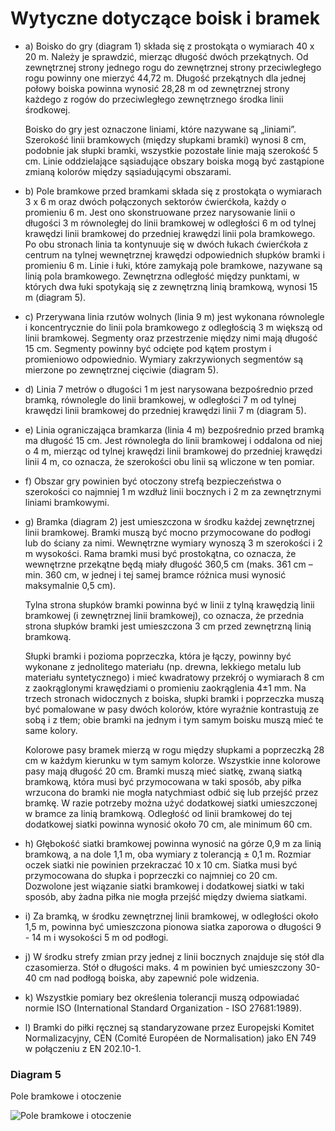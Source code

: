 # Wytyczne dotyczące boisk i bramek

- a) Boisko do gry (diagram 1) składa się z prostokąta o wymiarach 40 x 20 m. Należy je
  sprawdzić, mierząc długość dwóch przekątnych. Od zewnętrznej strony jednego rogu
  do zewnętrznej strony przeciwległego rogu powinny one mierzyć 44,72 m. Długość
  przekątnych dla jednej połowy boiska powinna wynosić 28,28 m od zewnętrznej strony
  każdego z rogów do przeciwległego zewnętrznego środka linii środkowej.
  
  Boisko do gry jest oznaczone liniami, które nazywane są „liniami”. Szerokość linii
  bramkowych (między słupkami bramki) wynosi 8 cm, podobnie jak słupki bramki, wszystkie
  pozostałe linie mają szerokość 5 cm. Linie oddzielające sąsiadujące obszary boiska mogą
  być zastąpione zmianą kolorów między sąsiadującymi obszarami.

- b) Pole bramkowe przed bramkami składa się z prostokąta o wymiarach 3 x 6 m oraz dwóch
  połączonych sektorów ćwierćkoła, każdy o promieniu 6 m. Jest ono skonstruowane przez
  narysowanie linii o długości 3 m równoległej do linii bramkowej w odległości 6 m od tylnej
  krawędzi linii bramkowej do przedniej krawędzi linii pola bramkowego. Po obu stronach
  linia ta kontynuuje się w dwóch łukach ćwierćkoła z centrum na tylnej wewnętrznej krawędzi
  odpowiednich słupków bramki i promieniu 6 m. Linie i łuki, które zamykają pole bramkowe,
  nazywane są linią pola bramkowego. Zewnętrzna odległość między punktami, w których
  dwa łuki spotykają się z zewnętrzną linią bramkową, wynosi 15 m (diagram 5).
- c) Przerywana linia rzutów wolnych (linia 9 m) jest wykonana równolegle i koncentrycznie do
  linii pola bramkowego z odległością 3 m większą od linii bramkowej. Segmenty oraz
  przestrzenie między nimi mają długość 15 cm. Segmenty powinny być odcięte pod kątem
  prostym i promieniowo odpowiednio. Wymiary zakrzywionych segmentów są mierzone po
  zewnętrznej cięciwie (diagram 5).
- d) Linia 7 metrów o długości 1 m jest narysowana bezpośrednio przed bramką, równolegle do
  linii bramkowej, w odległości 7 m od tylnej krawędzi linii bramkowej do przedniej krawędzi
  linii 7 m (diagram 5).
- e) Linia ograniczająca bramkarza (linia 4 m) bezpośrednio przed bramką ma długość 15 cm.
  Jest równoległa do linii bramkowej i oddalona od niej o 4 m, mierząc od tylnej krawędzi linii
  bramkowej do przedniej krawędzi linii 4 m, co oznacza, że szerokości obu linii są wliczone
  w ten pomiar.
- f) Obszar gry powinien być otoczony strefą bezpieczeństwa o szerokości co najmniej 1 m wzdłuż
  linii bocznych i 2 m za zewnętrznymi liniami bramkowymi.
- g) Bramka (diagram 2) jest umieszczona w środku każdej zewnętrznej linii bramkowej. Bramki
  muszą być mocno przymocowane do podłogi lub do ściany za nimi. Wewnętrzne wymiary
  wynoszą 3 m szerokości i 2 m wysokości. Rama bramki musi być prostokątna, co oznacza, że
  wewnętrzne przekątne będą miały długość 360,5 cm (maks. 361 cm – min. 360 cm, w jednej
  i tej samej bramce różnica musi wynosić maksymalnie 0,5 cm).
  
  Tylna strona słupków bramki powinna być w linii z tylną krawędzią linii bramkowej (i
  zewnętrznej linii bramkowej), co oznacza, że przednia strona słupków bramki jest umieszczona
  3 cm przed zewnętrzną linią bramkową.
  
  Słupki bramki i pozioma poprzeczka, która je łączy, powinny być wykonane z jednolitego
  materiału (np. drewna, lekkiego metalu lub materiału syntetycznego) i mieć kwadratowy
  przekrój o wymiarach 8 cm z zaokrąglonymi krawędziami o promieniu zaokrąglenia 4±1 mm.
  Na trzech stronach widocznych z boiska, słupki bramki i poprzeczka muszą być pomalowane
  w pasy dwóch kolorów, które wyraźnie kontrastują ze sobą i z tłem; obie bramki na jednym
  i tym samym boisku muszą mieć te same kolory.
  
  Kolorowe pasy bramek mierzą w rogu między słupkami a poprzeczką 28 cm w każdym
  kierunku w tym samym kolorze. Wszystkie inne kolorowe pasy mają długość 20 cm. Bramki
  muszą mieć siatkę, zwaną siatką bramkową, która musi być przymocowana w taki sposób,
  aby piłka wrzucona do bramki nie mogła natychmiast odbić się lub przejść przez bramkę. W
  razie potrzeby można użyć dodatkowej siatki umieszczonej w bramce za linią bramkową.
  Odległość od linii bramkowej do tej dodatkowej siatki powinna wynosić około 70 cm, ale
  minimum 60 cm.
- h) Głębokość siatki bramkowej powinna wynosić na górze 0,9 m za linią bramkową, a na dole
  1,1 m, oba wymiary z tolerancją ± 0,1 m. Rozmiar oczek siatki nie powinien przekraczać 10 x
  10 cm. Siatka musi być przymocowana do słupka i poprzeczki co najmniej co 20 cm. Dozwolone
  jest wiązanie siatki bramkowej i dodatkowej siatki w taki sposób, aby żadna piłka nie mogła
  przejść między dwiema siatkami.
- i) Za bramką, w środku zewnętrznej linii bramkowej, w odległości około 1,5 m, powinna być
  umieszczona pionowa siatka zaporowa o długości 9 - 14 m i wysokości 5 m od podłogi.
- j) W środku strefy zmian przy jednej z linii bocznych znajduje się stół dla czasomierza. Stół o
  długości maks. 4 m powinien być umieszczony 30-40 cm nad podłogą boiska, aby zapewnić
  pole widzenia.
- k) Wszystkie pomiary bez określenia tolerancji muszą odpowiadać normie ISO (International
  Standard Organization - ISO 27681:1989).
- l) Bramki do piłki ręcznej są standaryzowane przez Europejski Komitet Normalizacyjny, CEN
  (Comité Européen de Normalisation) jako EN 749 w połączeniu z EN 202.10-1.

### Diagram 5
Pole bramkowe i otoczenie

![Pole bramkowe i otoczenie](../diagrams/diagram5.png)
